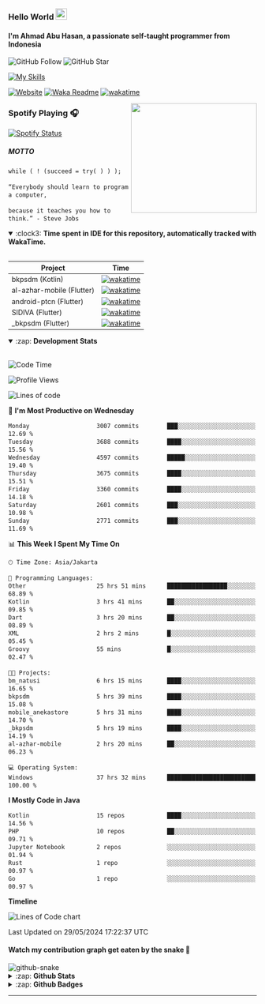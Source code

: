 ### Hello World <img src="https://github.com/eby8zevin/eby8zevin/blob/main/assets/Hi.gif"  width="23" height="23">

#### I'm Ahmad Abu Hasan, a passionate self-taught programmer from Indonesia

![GitHub Follow](https://img.shields.io/github/followers/eby8zevin.svg?style=social&label=Follow)
![GitHub Star](https://img.shields.io/github/stars/eby8zevin?affiliations=OWNER%2CCOLLABORATOR&style=social&label=Star)

[![My Skills](https://skillicons.dev/icons?i=androidstudio,java,kotlin,vscode,dart,flutter,linux)](https://skillicons.dev)

[![Website](https://img.shields.io/website?up_message=online&up_color=61DBFB&down_message=maintenance&down_color=FF0000&url=https%3A%2F%2Fconnect-with-eby.web.app&logo=react)](https://connect-with-eby.web.app)
[![Waka Readme](https://github.com/eby8zevin/eby8zevin/actions/workflows/anmol098.yml/badge.svg)](https://github.com/eby8zevin/eby8zevin/actions/workflows/anmol098.yml)
[![wakatime](https://wakatime.com/badge/user/bbcd646f-1daf-4865-a20e-46d4c803e6f8.svg)](https://wakatime.com/@bbcd646f-1daf-4865-a20e-46d4c803e6f8)

<img src="https://github.com/eby8zevin/eby8zevin/blob/main/assets/Octocat.png" width="255" height="222" align='right'>

### Spotify Playing 🎧

[<img src="https://readme-spotify-status-ahmadabuhasan.vercel.app/api/run-spotify-status" alt="Spotify Status" width="350" />](https://open.spotify.com/user/gr3y7pr12w9ol2dy2ccdb10e7)

##### MOTTO

```
while ( ! (succeed = try( ) ) );

“Everybody should learn to program a computer,

because it teaches you how to think.” - Steve Jobs
```

<details open>
  <summary> :clock3: <b>Time spent in IDE for this repository, automatically tracked with WakaTime.</b> </summary>
<br />

| Project | Time |
| -- | -- |
| bkpsdm (Kotlin) | [![wakatime](https://wakatime.com/badge/user/bbcd646f-1daf-4865-a20e-46d4c803e6f8/project/018cc7d1-7b4e-444e-bc71-a21f511d9cf2.svg)](https://wakatime.com/badge/user/bbcd646f-1daf-4865-a20e-46d4c803e6f8/project/018cc7d1-7b4e-444e-bc71-a21f511d9cf2) |
| al-azhar-mobile (Flutter) | [![wakatime](https://wakatime.com/badge/user/bbcd646f-1daf-4865-a20e-46d4c803e6f8/project/018d6782-421c-4fce-8b8f-92fb78d5324d.svg)](https://wakatime.com/badge/user/bbcd646f-1daf-4865-a20e-46d4c803e6f8/project/018d6782-421c-4fce-8b8f-92fb78d5324d) |
| android-ptcn (Flutter) | [![wakatime](https://wakatime.com/badge/user/bbcd646f-1daf-4865-a20e-46d4c803e6f8/project/018d6884-533a-4d65-91d7-b4aaf5eac799.svg)](https://wakatime.com/badge/user/bbcd646f-1daf-4865-a20e-46d4c803e6f8/project/018d6884-533a-4d65-91d7-b4aaf5eac799) |
| SIDIVA (Flutter) | [![wakatime](https://wakatime.com/badge/user/bbcd646f-1daf-4865-a20e-46d4c803e6f8/project/018befa3-834d-4514-a383-5b856f3d4ef8.svg)](https://wakatime.com/badge/user/bbcd646f-1daf-4865-a20e-46d4c803e6f8/project/018befa3-834d-4514-a383-5b856f3d4ef8) |
| _bkpsdm (Flutter) | [![wakatime](https://wakatime.com/badge/user/bbcd646f-1daf-4865-a20e-46d4c803e6f8/project/7f58ed9f-4943-476c-9102-617b9caf2795.svg)](https://wakatime.com/badge/user/bbcd646f-1daf-4865-a20e-46d4c803e6f8/project/7f58ed9f-4943-476c-9102-617b9caf2795) |
  
</details>

<details open>
  <summary> :zap: <b>Development Stats</b> </summary>
<br/>

<!--START_SECTION:waka-->
![Code Time](http://img.shields.io/badge/Code%20Time-5%2C923%20hrs%207%20mins-blue)

![Profile Views](http://img.shields.io/badge/Profile%20Views-2-blue)

![Lines of code](https://img.shields.io/badge/From%20Hello%20World%20I%27ve%20Written-3.1%20million%20lines%20of%20code-blue)

📅 **I'm Most Productive on Wednesday** 

```text
Monday                   3007 commits        ███░░░░░░░░░░░░░░░░░░░░░░   12.69 % 
Tuesday                  3688 commits        ████░░░░░░░░░░░░░░░░░░░░░   15.56 % 
Wednesday                4597 commits        █████░░░░░░░░░░░░░░░░░░░░   19.40 % 
Thursday                 3675 commits        ████░░░░░░░░░░░░░░░░░░░░░   15.51 % 
Friday                   3360 commits        ████░░░░░░░░░░░░░░░░░░░░░   14.18 % 
Saturday                 2601 commits        ███░░░░░░░░░░░░░░░░░░░░░░   10.98 % 
Sunday                   2771 commits        ███░░░░░░░░░░░░░░░░░░░░░░   11.69 % 
```


📊 **This Week I Spent My Time On** 

```text
🕑︎ Time Zone: Asia/Jakarta

💬 Programming Languages: 
Other                    25 hrs 51 mins      █████████████████░░░░░░░░   68.89 % 
Kotlin                   3 hrs 41 mins       ██░░░░░░░░░░░░░░░░░░░░░░░   09.85 % 
Dart                     3 hrs 20 mins       ██░░░░░░░░░░░░░░░░░░░░░░░   08.89 % 
XML                      2 hrs 2 mins        █░░░░░░░░░░░░░░░░░░░░░░░░   05.45 % 
Groovy                   55 mins             █░░░░░░░░░░░░░░░░░░░░░░░░   02.47 % 

🐱‍💻 Projects: 
bm_natusi                6 hrs 15 mins       ████░░░░░░░░░░░░░░░░░░░░░   16.65 % 
bkpsdm                   5 hrs 39 mins       ████░░░░░░░░░░░░░░░░░░░░░   15.08 % 
mobile_anekastore        5 hrs 31 mins       ████░░░░░░░░░░░░░░░░░░░░░   14.70 % 
_bkpsdm                  5 hrs 19 mins       ████░░░░░░░░░░░░░░░░░░░░░   14.19 % 
al-azhar-mobile          2 hrs 20 mins       ██░░░░░░░░░░░░░░░░░░░░░░░   06.23 % 

💻 Operating System: 
Windows                  37 hrs 32 mins      █████████████████████████   100.00 % 
```

**I Mostly Code in Java** 

```text
Kotlin                   15 repos            ████░░░░░░░░░░░░░░░░░░░░░   14.56 % 
PHP                      10 repos            ██░░░░░░░░░░░░░░░░░░░░░░░   09.71 % 
Jupyter Notebook         2 repos             ░░░░░░░░░░░░░░░░░░░░░░░░░   01.94 % 
Rust                     1 repo              ░░░░░░░░░░░░░░░░░░░░░░░░░   00.97 % 
Go                       1 repo              ░░░░░░░░░░░░░░░░░░░░░░░░░   00.97 % 
```



**Timeline**

![Lines of Code chart](https://raw.githubusercontent.com/eby8zevin/eby8zevin/main/assets/bar_graph.png)


 Last Updated on 29/05/2024 17:22:37 UTC
<!--END_SECTION:waka-->

#### Watch my contribution graph get eaten by the snake 🐍

<picture>
  <source media="(prefers-color-scheme: dark)" srcset="https://raw.githubusercontent.com/eby8zevin/eby8zevin/output/github-contribution-grid-snake-dark.svg" />
  <source media="(prefers-color-scheme: light)" srcset="https://raw.githubusercontent.com/eby8zevin/eby8zevin/output/github-contribution-grid-snake.svg" />
  <img alt="github-snake" src="https://raw.githubusercontent.com/eby8zevin/eby8zevin/output/github-contribution-grid-snake.svg" />
</picture>

</details>

<details>
  <summary> :zap: <b>Github Stats</b> </summary>
<p align="center">:heart:</p>
<p align="center"><a href="https://github.com/eby8zevin">
  <img src="https://github-readme-stats.vercel.app/api?username=eby8zevin&show_icons=true&theme=dark&line_height=20">
  <img src="https://github-readme-stats.vercel.app/api/top-langs/?username=eby8zevin&layout=compact&theme=dark">
</a></p>
<p align="center">
  <a href="https://github.com/eby8zevin">
    <img src="https://github-readme-streak-stats.herokuapp.com/?user=eby8zevin&theme=dark"/>
  </a>
</p>
</details>

<details>
  <summary> :zap: <b>Github Badges</b> </summary>
  <br>
  <a href='https://archiveprogram.github.com/'><img src='https://raw.githubusercontent.com/acervenky/animated-github-badges/master/assets/acbadge.gif' width='40' height='40'></a> 
  <a href='https://docs.github.com/en/developers'><img src='https://raw.githubusercontent.com/acervenky/animated-github-badges/master/assets/devbadge.gif' width='40' height='40'></a> 
  <a href='https://github.com/pricing'><img src='https://raw.githubusercontent.com/acervenky/animated-github-badges/master/assets/pro.gif' width='40' height='40'></a> 
  <a href='https://stars.github.com/'><img src='https://raw.githubusercontent.com/acervenky/animated-github-badges/master/assets/starbadge.gif' width='35' height='35'></a> 
  <a href='https://docs.github.com/en/github/supporting-the-open-source-community-with-github-sponsors'><img src='https://raw.githubusercontent.com/acervenky/animated-github-badges/master/assets/sponsorbadge.gif' width='35' height='35'></a>
</details>

---

